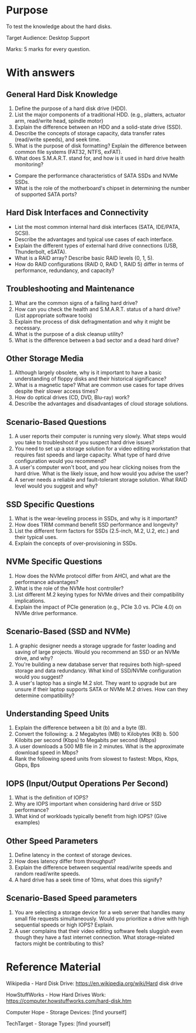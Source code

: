 # Purpose

To test the knowledge about the hard disks.

Target Audience: Desktop Support

Marks: 5 marks for every question.

# With answers

## General Hard Disk Knowledge

1.  Define the purpose of a hard disk drive (HDD).
2.  List the major components of a traditional HDD. (e.g., platters, actuator arm, read/write head, spindle motor)
3.  Explain the difference between an HDD and a solid-state drive (SSD).
4.  Describe the concepts of storage capacity, data transfer rates (read/write speeds), and seek time.
5.  What is the purpose of disk formatting? Explain the difference between common file systems (FAT32, NTFS, exFAT).
6.  What does S.M.A.R.T. stand for, and how is it used in hard drive health monitoring?
* Compare the performance characteristics of SATA SSDs and NVMe SSDs.
* What is the role of the motherboard's chipset in determining the number of supported SATA ports?

## Hard Disk Interfaces and Connectivity
* List the most common internal hard disk interfaces (SATA, IDE/PATA, SCSI).
* Describe the advantages and typical use cases of each interface.
* Explain the different types of external hard drive connections (USB, Thunderbolt, eSATA).
* What is a RAID array? Describe basic RAID levels (0, 1, 5).
* How do RAID configurations (RAID 0, RAID 1, RAID 5) differ in terms of performance, redundancy, and capacity?

## Troubleshooting and Maintenance
1.  What are the common signs of a failing hard drive?
2.  How can you check the health and S.M.A.R.T. status of a hard drive?  (List appropriate software tools)
3.  Explain the process of disk defragmentation and why it might be necessary.
4.  What is the purpose of a disk cleanup utility?
5.  What is the difference between a bad sector and a dead hard drive?

## Other Storage Media
1.  Although largely obsolete, why is it important to have a basic understanding of floppy disks and their historical significance?
2.  What is a magnetic tape? What are common use cases for tape drives despite their slower access times?
3.  How do optical drives (CD, DVD, Blu-ray) work?
4.  Describe the advantages and disadvantages of cloud storage solutions.

## Scenario-Based Questions
1.  A user reports their computer is running very slowly. What steps would you take to troubleshoot if you suspect hard drive issues?
2.  You need to set up a storage solution for a video editing workstation that requires fast speeds and large capacity. What type of hard drive configuration would you recommend?
3.  A user\'s computer won\'t boot, and you hear clicking noises from the hard drive. What is the likely issue, and how would you advise the user?
4.  A server needs a reliable and fault-tolerant storage solution. What RAID level would you suggest and why?

## SSD Specific Questions
1.  What is the wear-leveling process in SSDs, and why is it important?
2.  How does TRIM command benefit SSD performance and longevity?
3.  List the different form factors for SSDs (2.5-inch, M.2, U.2, etc.) and their typical uses.
4.  Explain the concepts of over-provisioning in SSDs.

## NVMe Specific Questions
1.  How does the NVMe protocol differ from AHCI, and what are the performance advantages?
2.  What is the role of the NVMe host controller?
3.  List different M.2 keying types for NVMe drives and their compatibility implications.
4.  Explain the impact of PCIe generation (e.g., PCIe 3.0 vs. PCIe 4.0) on NVMe drive performance.

## Scenario-Based (SSD and NVMe)
1.  A graphic designer needs a storage upgrade for faster loading and saving of large projects. Would you recommend an SSD or an NVMe drive, and why?
2.  You\'re building a new database server that requires both high-speed storage and data redundancy. What kind of SSD/NVMe configuration would you suggest?
3.  A user\'s laptop has a single M.2 slot. They want to upgrade but are unsure if their laptop supports SATA or NVMe M.2 drives. How can they determine compatibility?

## Understanding Speed Units
1.  Explain the difference between a bit (b) and a byte (B).
2.  Convert the following:
    a.  2 Megabytes (MB) to Kilobytes (KB)
    b.  500 Kilobits per second (Kbps) to Megabits per second (Mbps)
3.  A user downloads a 500 MB file in 2 minutes. What is the approximate download speed in Mbps?
4.  Rank the following speed units from slowest to fastest: Mbps, Kbps, Gbps, Bps

## IOPS (Input/Output Operations Per Second)
1.  What is the definition of IOPS?
2.  Why are IOPS important when considering hard drive or SSD performance?
3.  What kind of workloads typically benefit from high IOPS? (Give examples)

## Other Speed Parameters
1.  Define latency in the context of storage devices.
2.  How does latency differ from throughput?
3.  Explain the difference between sequential read/write speeds and random read/write speeds.
4.  A hard drive has a seek time of 10ms, what does this signify?

## Scenario-Based Speed parameters
1.  You are selecting a storage device for a web server that handles many small file requests simultaneously. Would you prioritize a drive with high sequential speeds or high IOPS? Explain.
2.  A user complains that their video editing software feels sluggish even though they have a fast internet connection. What storage-related factors might be contributing to this?

# Reference Material
Wikipedia - Hard Disk Drive:
https://en.wikipedia.org/wiki/Hard disk drive

HowStuffWorks - How Hard Drives Work:
https://computer.howstuffworks.com/hard-disk.htm

Computer Hope - Storage Devices: \[find yourself\]

TechTarget - Storage Types: \[find yourself\]
